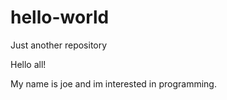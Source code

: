 # hello-world
Just another repository

Hello all!

My name is joe and im interested in programming.  
